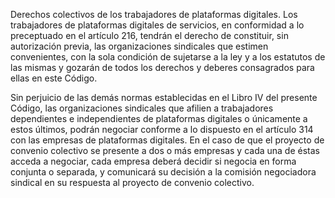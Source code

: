 Derechos colectivos de los trabajadores de plataformas digitales. Los trabajadores de plataformas digitales de servicios, en conformidad a lo preceptuado en el artículo 216, tendrán el derecho de constituir, sin autorización previa, las organizaciones sindicales que estimen convenientes, con la sola condición de sujetarse a la ley y a los estatutos de las mismas y gozarán de todos los derechos y deberes consagrados para ellas en este Código.

Sin perjuicio de las demás normas establecidas en el Libro IV del presente Código, las organizaciones sindicales que afilien a trabajadores dependientes e independientes de plataformas digitales o únicamente a estos últimos, podrán negociar conforme a lo dispuesto en el artículo 314 con las empresas de plataformas digitales. En el caso de que el proyecto de convenio colectivo se presente a dos o más empresas y cada una de éstas acceda a negociar, cada empresa deberá decidir si negocia en forma conjunta o separada, y comunicará su decisión a la comisión negociadora sindical en su respuesta al proyecto de convenio colectivo.